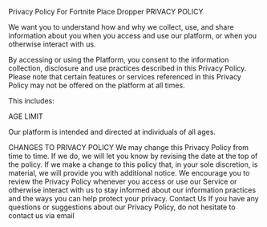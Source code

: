 Privacy Policy For Fortnite Place Dropper 
PRIVACY POLICY

We want you to understand how and why we collect, use, and share information about you when you access and use our platform, or when you otherwise interact with us.

By accessing or using the Platform, you consent to the information collection, disclosure and use practices described in this Privacy Policy.
Please note that certain features or services referenced in this Privacy Policy may not be offered on the platform at all times.

This includes:

AGE LIMIT

Our platform is intended and directed at individuals of all ages.

CHANGES TO PRIVACY POLICY 
We may change this Privacy Policy from time to time. If we do, we will let you know by revising the date at the top of the policy. If we make a change to this policy that, in your sole discretion, is material, we will provide you with additional notice. We encourage you to review the Privacy Policy whenever you access or use our Service or otherwise interact with us to stay informed about our information practices and the ways you can help protect your privacy. 
Contact Us 
If you have any questions or suggestions about our Privacy Policy, do not hesitate to contact us via email
